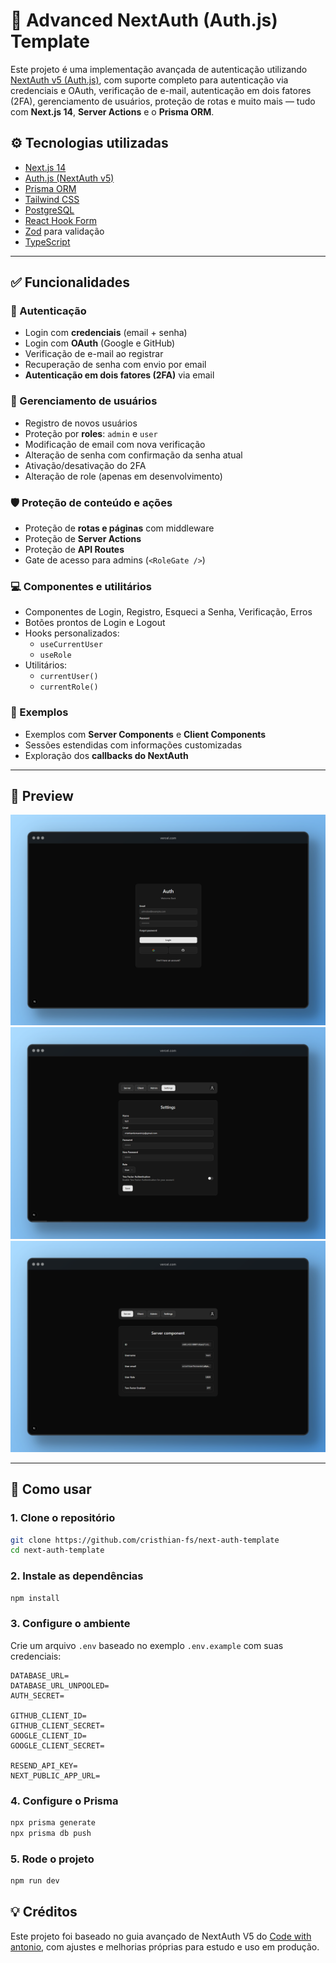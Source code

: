 # 🔐 Advanced NextAuth (Auth.js) Template

Este projeto é uma implementação avançada de autenticação utilizando [NextAuth v5 (Auth.js)](https://authjs.dev), com suporte completo para autenticação via credenciais e OAuth, verificação de e-mail, autenticação em dois fatores (2FA), gerenciamento de usuários, proteção de rotas e muito mais — tudo com **Next.js 14**, **Server Actions** e o **Prisma ORM**.

## ⚙️ Tecnologias utilizadas

- [Next.js 14](https://nextjs.org/)
- [Auth.js (NextAuth v5)](https://authjs.dev)
- [Prisma ORM](https://www.prisma.io/)
- [Tailwind CSS](https://tailwindcss.com/)
- [PostgreSQL](https://www.postgresql.org/)
- [React Hook Form](https://react-hook-form.com/)
- [Zod](https://zod.dev/) para validação
- [TypeScript](https://www.typescriptlang.org/)

---

## ✅ Funcionalidades

### 🔐 Autenticação

- Login com **credenciais** (email + senha)
- Login com **OAuth** (Google e GitHub)
- Verificação de e-mail ao registrar
- Recuperação de senha com envio por email
- **Autenticação em dois fatores (2FA)** via email

### 👤 Gerenciamento de usuários

- Registro de novos usuários
- Proteção por **roles**: `admin` e `user`
- Modificação de email com nova verificação
- Alteração de senha com confirmação da senha atual
- Ativação/desativação do 2FA
- Alteração de role (apenas em desenvolvimento)

### 🛡️ Proteção de conteúdo e ações

- Proteção de **rotas e páginas** com middleware
- Proteção de **Server Actions**
- Proteção de **API Routes**
- Gate de acesso para admins (`<RoleGate />`)

### 💻 Componentes e utilitários

- Componentes de Login, Registro, Esqueci a Senha, Verificação, Erros
- Botões prontos de Login e Logout
- Hooks personalizados:
  - `useCurrentUser`
  - `useRole`
- Utilitários:
  - `currentUser()`
  - `currentRole()`

### 🧪 Exemplos

- Exemplos com **Server Components** e **Client Components**
- Sessões estendidas com informações customizadas
- Exploração dos **callbacks do NextAuth**

---

## 📸 Preview

![Preview da Login Page](./assets/screenshot-login.png)
![Preview da página de configurações](./assets/screenshot-auth-settings-page.png)
![Preview da página de informações do usuário usando server actions para obter as infos](./assets/screenshot-server-component.png)

---

## 🧰 Como usar

### 1. Clone o repositório

```bash
git clone https://github.com/cristhian-fs/next-auth-template
cd next-auth-template
```

### 2. Instale as dependências

```bash
npm install
```

### 3. Configure o ambiente
Crie um arquivo `.env` baseado no exemplo `.env.example` com suas credenciais:

```env
DATABASE_URL=
DATABASE_URL_UNPOOLED=
AUTH_SECRET=

GITHUB_CLIENT_ID=
GITHUB_CLIENT_SECRET=
GOOGLE_CLIENT_ID=
GOOGLE_CLIENT_SECRET=

RESEND_API_KEY=
NEXT_PUBLIC_APP_URL=
```

### 4. Configure o Prisma

```bash
npx prisma generate
npx prisma db push
```

### 5. Rode o projeto

```bash
npm run dev
```

## 💡 Créditos

Este projeto foi baseado no guia avançado de NextAuth V5 do [Code with antonio](https://youtu.be/1MTyCvS05V4?si=WF07CGfiVt3McYgm), com ajustes e melhorias próprias para estudo e uso em produção.